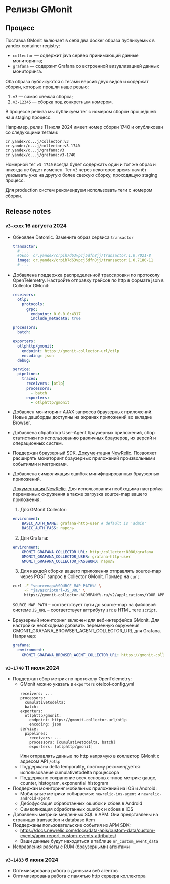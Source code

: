 # Релизы GMonit

## Процесс

Поставка GMonit включает в себя два docker образа публикуемых в yandex container registry:
- `collector` — содержит java сервер принимающий данные мониторинга;
- `grafana` — содержит Grafana со встроенной визуализацией данных мониторинга.

Оба образа публикуются с тегами версий двух видов и содержат сборки, которые прошли наше ревью:
1. `v3` — самая свежая сборка;
2. `v3-12345` — сборка под конкретным номером.

В процессе релиза мы публикуем тег с номером сборки прошедшей наш staging процесс.

Например, релиз 11 июля 2024 имеет номер сборки 1740 и опубликован со следующими тегами:
```
cr.yandex/c...j/collector:v3
cr.yandex/c...j/collector:v3-1740
cr.yandex/c...j/grafana:v3
cr.yandex/c...j/grafana:v3-1740
```

Номерной тег `v3-1740` всегда будет содержать один и тот же образ и никогда не будет изменен. Тег `v3` через некоторое время начнёт указывать уже на другую более свежую сборку, проходящую staging процесс.

Для production систем рекомендуем использовать теги с номером сборки.


## Release notes

### `v3-xxxx` 16 августа 2024

- Обновлен Datomic. Замените образ сервиса `transactor`
  ```yaml
  transactor:
    # ...
    #было  cr.yandex/crpih7d63vpcj5dfn8jj/transactor:1.0.7021-8
    image: cr.yandex/crpih7d63vpcj5dfn8jj/transactor:1.0.7180-11
    # ...
  ```
- Добавлена поддержка распределенной трассировки по протоколу OpenTelemetry. Настройте отправку трейсов по http в формате json в Collector GMonit:
  ```yaml
  receivers:
    otlp:
      protocols:
        grpc:
          endpoint: 0.0.0.0:4317
          include_metadata: true

  processors:
    batch:

  exporters:
    otlphttp/gmonit:
      endpoint: https://gmonit-collector-url/otlp
      encoding: json
    debug:

  service:
    pipelines:
      traces:
        receivers: [otlp]
        processors:
          - batch
        exporters:
          - otlphttp/gmonit
  ```
- Добавлен мониторинг AJAX запросов браузерных приложений. Новые дашборды доступны на экранах приложений во вкладке Browser.
- Добавлена обработка User-Agent браузерных приложений, сбор статистики по использованию различных браузеров, их версий и операционных систем.
- Поддержан браузерный SDK. [Документация NewRelic](https://docs.newrelic.com/docs/browser/new-relic-browser/browser-apis/using-browser-apis/). Позволяет расширять мониторинг браузерных приложений произвольными событиями и метриками.
- Добавлена символикация ошибок минифицированных браузерных приложений.

  [Документация NewRelic](https://docs.newrelic.com/docs/browser/new-relic-browser/browser-pro-features/upload-source-maps-api/#questions).
  Для использования необходима настройка переменных окружения а также загрузка source-map вашего приложения:
  1. Для GMonit Collector:
  ```yaml
  environment:
      BASIC_AUTH_NAME: grafana-http-user # default is 'admin'
      BASIC_AUTH_PASS: пароль
  ```
  2. Для Grafana:
  ```yaml
  environment:
      GMONIT_GRAFANA_COLLECTOR_URL: http:/collector:8080/grafana
      GMONIT_GRAFANA_COLLECTOR_USER: grafana-http-user
      GMONIT_GRAFANA_COLLECTOR_PASSWORD: пароль
  ```
  3. Для каждой сборки вашего приложения отправлять source-map через POST запрос в Collector GMonit. Пример на `curl`:
  ```bash
  curl -F "sourcemap=%SOURCE_MAP_PATH%" \
       -F "javascriptUrl=JS_URL" \
       https://gmonit-collector.%COMPANY%.ru/v2/applications/YOUR_APP_ID/sourcemaps
  ```
  `SOURCE_MAP_PATH` – соответствует пути до source-map на файловой системе
  `JS_URL` – соответствует аттрибуту `src` в HTML теге `script`.
- Браузерный мониторинг включен для веб-интерфейса GMonit. Для настройки необходимо добавить переменную окружения GMONIT_GRAFANA_BROWSER_AGENT_COLLECTOR_URL для Grafana. Например:
  ```yaml
  grafana:
    environment:
      GMONIT_GRAFANA_BROWSER_AGENT_COLLECTOR_URL: https://gmonit-collector.%COMPANY%.ru
  ```

### `v3-1740` 11 июля 2024

- Поддержан сбор метрик по протоколу OpenTelemetry:
  - GMonit можно указать в `exporters` otelcol-config.yml
    ```
    receivers: ...
    processors:
      cumulativetodelta:
      batch:
    exporters:
      otlphttp/gmonit:
        endpoint: https://gmonit-collector-url/otlp
        encoding: json
    service:
      pipelines:
        receivers: ...
        processors: [cumulativetodelta, batch]
        exporters: [otlphttp/gmonit]
    ```
    Или отправлять данные по http напрямую в коллектор GMonit с адресом API `/otlp`
  - Поддержана delta temporality, поэтому рекомендуется использование cumulativetodelta процессора
  - Поддержано сохранение всех основных типов метрик: gauge, counter, histogram, exponential histogram
- Поддержан мониторинг мобильных приложений на iOS и Android:
  - Мобильные метрики собираемые `newrelic-ios-agent` и `newrelic-android-agent`
  - Дебофускация обработанных ошибок и сбоев в Android
  - Символикация обработанных ошибок и сбоев в iOS
- Добавлены метрики медленных SQL в APM. Они представлены на страницах transaction и database item
- Поддержаны пользовательские события из APM SDK:
  - https://docs.newrelic.com/docs/data-apis/custom-data/custom-events/apm-report-custom-events-attributes/
  - Ваши данные будут находиться в таблице `nr_custom_event_data`
- Исправления работы с RUM (браузерными) агентами

### `v3-1433` 6 июня 2024

- Оптимизирована работа с данными веб агентов
- Оптимизирована работа с памятью http сервера коллектора
